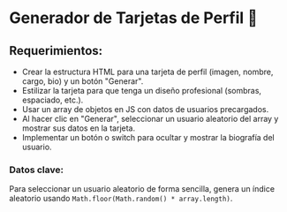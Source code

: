 
# Generador de Tarjetas de Perfil 🤖

## Requerimientos:
* Crear la estructura HTML para una tarjeta de perfil (imagen, nombre, cargo, bio) y un botón "Generar".
* Estilizar la tarjeta para que tenga un diseño profesional (sombras, espaciado, etc.).
* Usar un array de objetos en JS con datos de usuarios precargados.
* Al hacer clic en "Generar", seleccionar un usuario aleatorio del array y mostrar sus datos en la tarjeta.
* Implementar un botón o switch para ocultar y mostrar la biografía del usuario.

### Datos clave:
Para seleccionar un usuario aleatorio de forma sencilla, genera un índice aleatorio usando `Math.floor(Math.random() * array.length)`.
